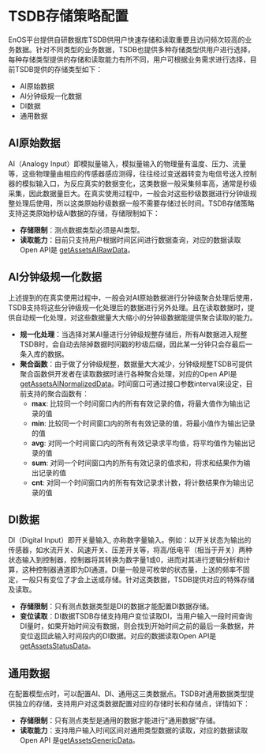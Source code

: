 # TSDB存储策略配置
EnOS平台提供自研数据库TSDB供用户快速存储和读取重要且访问频次较高的业务数据。针对不同类型的业务数据，TSDB也提供多种存储类型供用户进行选择，每种存储类型提供的存储和读取能力有所不同，用户可根据业务需求进行选择，目前TSDB提供的存储类型如下：
- AI原始数据
- AI分钟级规一化数据
- DI数据
- 通用数据

## AI原始数据
AI（Analogy Input）即模拟量输入，模拟量输入的物理量有温度、压力、流量等，这些物理量由相应的传感器感应测得，往往经过变送器转变为电信号送入控制器的模拟输入口，为反应真实的数据变化，这类数据一般采集频率高，通常是秒级采集，因此数据量巨大。在真实使用过程中，一般会对这些秒级数据进行分钟级规整处理后使用，所以这类原始秒级数据一般不需要存储过长时间。TSDB存储策略支持这类原始秒级AI数据的存储，存储限制如下：
- **存储限制**：测点数据类型必须是AI类型。
- **读取能力**：目前只支持用户根据时间区间进行数据查询，对应的数据读取Open API是 [getAssetsAIRawData](/xx)。

## AI分钟级规一化数据
上述提到的在真实使用过程中，一般会对AI原始数据进行分钟级聚合处理后使用，TSDB支持将这些分钟级规一化处理后的数据进行另外处理。且在读取数据时，提供自动规一化处理，对这些数据量大大缩小的分钟级数据能提供聚合读取的能力。
- **规一化处理**：当选择对某AI量进行分钟级规整存储后，所有AI数据进入规整TSDB时，会自动去除掉数据时间戳的秒级后缀，因此某一分钟只会存最后一条入库的数据。
- **聚合函数**：由于做了分钟级规整，数据量大大减少，分钟级规整TSDB可提供聚合函数供开发者在读取数据时进行各种聚合处理，对应的Open API是[getAssetsAINormalizedData](/xx)。时间窗口可通过接口参数interval来设定，目前支持的聚合函数有：
   -  **max**: 比较同一个时间窗口内的所有有效记录的值，将最大值作为输出记录的值
   -  **min**: 比较同一个时间窗口内的所有有效记录的值，将最小值作为输出记录的值
   -  **avg**: 对同一个时间窗口内的所有有效记录求平均值，将平均值作为输出记录的值
   -  **sum**: 对同一个时间窗口内的所有有效记录的值求和，将求和结果作为输出记录的值
   -  **cnt**: 对同一个时间窗口内的所有有效记录求计数，将计数结果作为输出记录的值

## DI数据
DI（Digital Input）即开关量输入, 亦称数字量输入。例如：以开关状态为输出的传感器，如水流开关、风速开关、压差开关等，将高/低电平（相当于开关）两种状态输入到控制器，控制器将其转换为数字量1或0，进而对其进行逻辑分析和计算，这种控制器通道即为DI通道。DI量一般是可枚举的状态量，上送的频率不固定，一般只有变位了才会上送或存储。针对这类数据，TSDB提供对应的特殊存储及读取。
- **存储限制**：只有测点数据类型是DI的数据才能配置DI数据存储。
- **变位读取**：DI数据TSDB存储支持用户变位读取DI，当用户输入一段时间查询DI量时，如果开始时间没有数据，则会找到开始时间之前的最后一条数据，并变位返回此输入时间段内的DI数据。对应的数据读取Open API是[getAssetsStatusData](/xx)。

<!--

## PI数据

PI（Pulse Input）即脉冲量输入, 一般用于电能计量。PI量一般分为两种，一种是功率；一种是电表读数；TSDB提供这两类PI量的存储并基于这两类PI量计算电价的读取方式，具体详情如下：
- **存储限制**：只有测点类型是PI的数据+配置了PI流式计算任务的输出点才能进行PI数据存储。
- **读取能力**：目前只支持用户输入时间区间对“PI”类型数据的读取，对应的数据读取Open API 是[getAssetsProductionData](/xx)

-->

## 通用数据

在配置模型点时，可以配置AI、DI、通用这三类数据点。TSDB对通用数据类型提供独立的存储，支持用户对这类数据配置对应的存储时长和存储点，详情如下：
- **存储限制**：只有测点类型是通用的数据才能进行"通用数据"存储。
- **读取能力**：支持用户输入时间区间对通用类型数据的读取，对应的数据读取Open API 是[getAssetsGenericData](/xx)。

